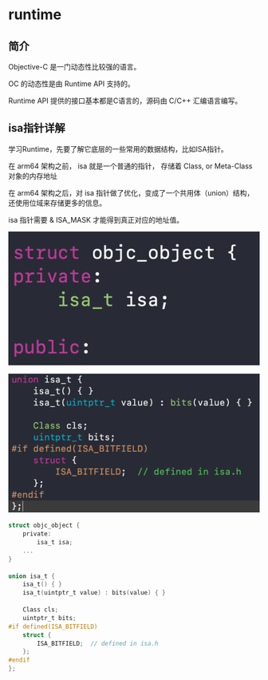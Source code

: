# runtime

## 简介

Objective-C 是一门动态性比较强的语言。

OC 的动态性是由 Runtime API 支持的。

Runtime API 提供的接口基本都是C语言的，源码由 C/C++ 汇编语言编写。

## isa指针详解

学习Runtime，先要了解它底层的一些常用的数据结构，比如ISA指针。

在 arm64 架构之前， isa 就是一个普通的指针， 存储着 Class, or Meta-Class 对象的内存地址

在 arm64 架构之后，对 isa 指针做了优化，变成了一个共用体（union）结构，还使用位域来存储更多的信息。

isa 指针需要 & ISA_MASK 才能得到真正对应的地址值。

![pic1](https://raw.githubusercontent.com/kakadee/myMarkDownPic/master/img/20190826203413.png)

![pic2](https://raw.githubusercontent.com/kakadee/myMarkDownPic/master/img/20190826203511.png)

```objectivec
struct objc_object {
    private:
        isa_t isa;
    ...
}

union isa_t {
    isa_t() { }
    isa_t(uintptr_t value) : bits(value) { }

    Class cls;
    uintptr_t bits;
#if defined(ISA_BITFIELD)
    struct {
        ISA_BITFIELD;  // defined in isa.h
    };
#endif
};

```

